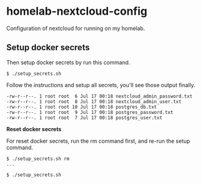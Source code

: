 # homelab-nextcloud-config

Configuration of nextcloud for running on my homelab.

## Setup docker secrets

Then setup docker secrets by run this command.

```console
$ ./setup_secrets.sh
```

Follow the instructions and setup all secrets, you'll see those output finally.

```console
-rw-r--r--. 1 root root  6 Jul 17 00:18 nextcloud_admin_password.txt
-rw-r--r--. 1 root root  8 Jul 17 00:18 nextcloud_admin_user.txt
-rw-r--r--. 1 root root 10 Jul 17 00:18 postgres_db.txt
-rw-r--r--. 1 root root  9 Jul 17 00:18 postgres_password.txt
-rw-r--r--. 1 root root  7 Jul 17 00:18 postgres_user.txt
```

**Reset docker secrets**

For reset docker secrets, run the rm command first, and re-run the setup command.

```console
$ ./setup_secrets.sh rm
...

$ ./setup_secrets.sh
```
